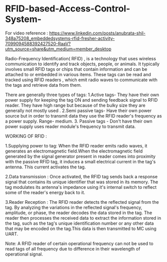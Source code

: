 # RFID-based-Access-Control-System-

For video reference : https://www.linkedin.com/posts/anubrata-shil-348a75208_embeddedsystems-rfid-fresher-activity-7099094588392427520-RaaV?utm_source=share&utm_medium=member_desktop

 Radio-Frequency Identification( RFID) , is a technology that uses wireless communication to identify and track objects, people, or animals. It typically involves small RFID tags or chips that contain information and can be attached to or embedded in various items. These tags can be read and tracked using RFID readers , which emit radio waves to communicate with the tags and retrieve data from them. 

There are generally three types of tags:
1.Active tags- They have their own power supply for keeping the tag ON and sending feedback signal to RFID reader.
They have high range but because of the bulky size they are generally not mostly used . 
2.Semi passive tags- Have their own power source but in order to transmit data they use the RFID reader's frequency as a power supply. Range- medium. 
3. Passive tags - Don't have their own power supply uses reader module's frequency to transmit data. 

WORKING OF RFID :

1.Supplying power to tag: When the RFID reader emits radio waves, it generates an electromagnetic field.When the electromagnetic field generated by the signal generator present in reader comes into proximity with the passive RFID tag, it induces a small electrical current in the tag's antenna. This current activates the tag.

2.Data
 transmission : Once activated, the RFID tag sends back a response signal that contains its unique identifier that was stored in its memory. The tag modulates its antenna's impedance using it's internal switch to reflect some of the reader's energy back to it.

3.Reader Reception : The RFID reader detects the reflected signal from the tag. By analyzing the variations in the reflected signal's frequency, amplitude, or phase, the reader decodes the data stored in the tag. The reader then processes the received data to extract the information stored in the tag, such as the tag's unique identification number or any other data that may be encoded on the tag.This data is then transmitted to MC using UART.
 
Note: A RFID reader of certain operational frequency can not be used to read tags of all frequency due to difference in their wavelength of operational signal. 
